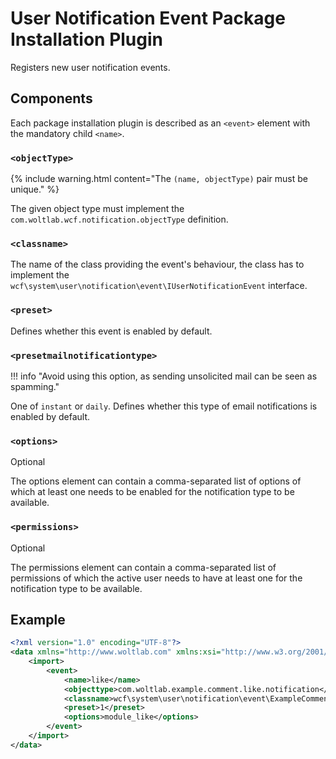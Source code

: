 # User Notification Event Package Installation Plugin

Registers new user notification events.

## Components

Each package installation plugin is described as an `<event>` element with the mandatory child `<name>`.

### `<objectType>`

{% include warning.html content="The `(name, objectType)` pair must be unique." %}

The given object type must implement the `com.woltlab.wcf.notification.objectType` definition.

### `<classname>`

The name of the class providing the event's behaviour,
the class has to implement the `wcf\system\user\notification\event\IUserNotificationEvent` interface.

### `<preset>`

Defines whether this event is enabled by default.

### `<presetmailnotificationtype>`

!!! info "Avoid using this option, as sending unsolicited mail can be seen as spamming."

One of `instant` or `daily`.
Defines whether this type of email notifications is enabled by default.

### `<options>`

<span class="label label-info">Optional</span>

The options element can contain a comma-separated list of options of which at least one needs to be enabled for the notification type to be available.

### `<permissions>`

<span class="label label-info">Optional</span>

The permissions element can contain a comma-separated list of permissions of which the active user needs to have at least one for the notification type to be available.

## Example

```xml
<?xml version="1.0" encoding="UTF-8"?>
<data xmlns="http://www.woltlab.com" xmlns:xsi="http://www.w3.org/2001/XMLSchema-instance" xsi:schemaLocation="http://www.woltlab.com http://www.woltlab.com/XSD/2019/userNotificationEvent.xsd">
	<import>
		<event>
			<name>like</name>
			<objecttype>com.woltlab.example.comment.like.notification</objecttype>
			<classname>wcf\system\user\notification\event\ExampleCommentLikeUserNotificationEvent</classname>
			<preset>1</preset>
			<options>module_like</options>
		</event>
	</import>
</data>
```

